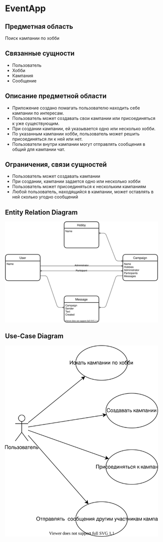 # EventApp
## Предметная область 
Поиск кампании по хобби
## Связанные сущности
- Пользователь
- Хобби
- Кампания
- Сообщение
## Описание предметной области
- Приложение создано помагать пользователю находить себе кампании по интересам.  
- Пользователь может создавать свои кампании или присоединяться к уже существующим.  
- При создании кампании, ей указывается одно или несколько хобби.  
- По указанным кампании хобби, пользователь может решить присоединяться ли к ней или нет.  
- Пользователи внутри кампании могут отправлять сообщения в общий для кампании чат.  
## Ограничения, связи сущностей
- Пользователь может создавать кампании
- При создании, кампании задается одно или несколько хобби
- Пользователь может присоединяться к нескольким кампаниям
- Любой пользователь, находящийся в кампании, может оставлять в ней сколько угодно сообщений
## Entity Relation Diagram
![Alt text](/ER_Diagram.svg)
## Use-Case Diagram
![Alt text](/Use_Case_Diagram.svg)
